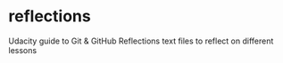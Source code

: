 # reflections

Udacity guide to Git & GitHub
Reflections text files to reflect on different lessons
